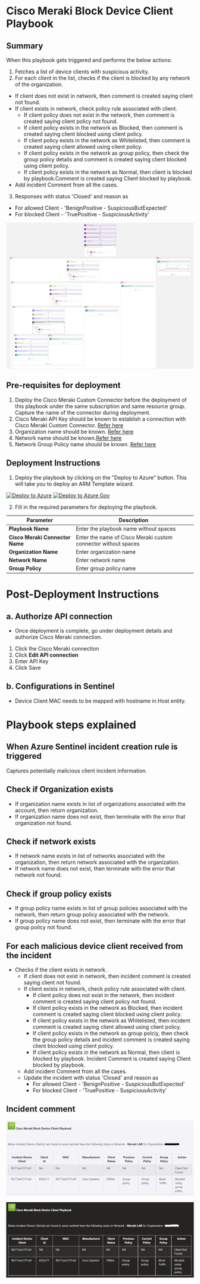 # Cisco Meraki Block Device Client Playbook



## Summary
 When this playbook gets triggered and performs the below actions:
 1. Fetches a list of device clients with suspicious activity.
 2. For each client in the list, checks if the client is blocked by any network of the organization.
  - If client does not exist in network, then  comment is created saying client not found.
  - If client exists in network, check policy rule associated with client.
     * If client policy does not exist in the network, then comment is created saying client policy not found.
     *  If client policy exists in the network as Blocked, then comment is created saying client blocked using client policy.
     *  If client policy exists in the network as Whitelisted, then comment is created saying client allowed using client policy.
     *  If client policy exists in the network as group policy, then check the group policy details and comment is created saying client blocked using client policy.
     *  If client policy exists in the network as Normal, then client is blocked by playbook.Comment is created saying Client blocked by playbook.
  - Add incident Comment from all the cases.
3. Responses with status 'Closed' and reason as
  - For allowed Client - 'BenignPositive - SuspiciousButExpected'
  - For blocked Client - 'TruePositive - SuspiciousActivity' 


![Meraki](./Images/PlaybookDesignerLight.png)



 ## Pre-requisites for deployment
1. Deploy the Cisco Meraki Custom Connector before the deployment of this playbook under the same subscription and same resource group. Capture the name of the connector during deployment.
2. Cisco Meraki API Key should be known to establish a connection with Cisco Meraki Custom Connector. [Refer here](https://developer.cisco.com/meraki/api-v1/#!getting-started/authorization)
3. Organization name should be known. [Refer here](https://developer.cisco.com/meraki/api-v1/#!getting-started/find-your-organization-id) 
4. Network name should be known.[Refer here](https://developer.cisco.com/meraki/api-v1/#!getting-started/find-your-network-id)
5. Network Group Policy name should be known. [Refer here](./Images/Scheduling-FromOneDay.png)

 ## Deployment Instructions
 1. Deploy the playbook by clicking on the "Deploy to Azure" button. This will take you to deploy an ARM Template wizard.

[![Deploy to Azure](https://aka.ms/deploytoazurebutton)](https://portal.azure.com/#create/Microsoft.Template/uri/https%3A%2F%2Fraw.githubusercontent.com%2FAzure%2FAzure-Sentinel%2Fmaster%2FPlaybooks%2FCiscoMeraki%2FPlaybooks%2FBlock-Device-Client%2Fazuredeploy.json)
[![Deploy to Azure Gov](https://aka.ms/deploytoazuregovbutton)](https://portal.azure.us/#create/Microsoft.Template/uri/https%3A%2F%2Fraw.githubusercontent.com%2FAzure%2FAzure-Sentinel%2Fmaster%2FPlaybooks%2FCiscoMeraki%2FPlaybooks%2FBlock-Device-Client%2Fazuredeploy.json)


 2. Fill in the required parameters for deploying the playbook.

 | Parameter  | Description |
| ------------- | ------------- |
| **Playbook Name** | Enter the playbook name without spaces |
| **Cisco Meraki Connector Name**|Enter the name of Cisco Meraki custom connector without spaces | 
| **Organization Name** | Enter organization name |
| **Network Name**| Enter network name | 
| **Group Policy**|Enter group policy name |


# Post-Deployment Instructions 
## a. Authorize API connection
* Once deployment is complete, go under deployment details and authorize Cisco Meraki connection. 
1.  Click the Cisco Meraki connection
2.  Click **Edit API connection**
3.  Enter API Key
4.  Click Save

## b. Configurations in Sentinel
- Device Client MAC needs to be mapped with hostname in Host entity.

# Playbook steps explained
## When Azure Sentinel incident creation rule is triggered
  Captures potentially malicious client incident information.


## Check if Organization exists
 *  If organization name exists in list of organizations associated with the account, then return organization. 
 *  If organization name does not exist, then terminate with the error that organization not found.

 ## Check if network exists
  *  If network name exists in list of networks associated with the organization, then return network associated with the organization. 
  *  If network name does not exist, then terminate with the error that network not found.

  ## Check if group policy exists
  *  If group policy name exists in list of group policies associated with the network, then return group policy associated with the network. 
  *  If group policy name does not exist, then terminate with the error that group policy not found.

## For each malicious device client received from the incident
- Checks if the client exists in network.
  - If client does not exist in network, then incident comment is created saying client not found.
  - If client exists in network, check policy rule associated with client.
     * If client policy does not exist in the network, then incident comment is created saying client policy not found.
     *  If client policy exists in the network as Blocked, then incident comment is created saying client blocked using client policy.
     *  If client policy exists in the network as Whitelisted, then incident comment is created saying client allowed using client policy.
     *  If client policy exists in the network as group polciy, then check the group policy details and  incident comment is created saying client blocked using client policy.
     *  If client policy exists in the network as Normal, then client is blocked by playbook. Incident Comment is created saying Client blocked by playbook.
  - Add incident Comment from all the cases.
  - Update the incident with status 'Closed' and reason as
    - For allowed Client - 'BenignPositive - SuspiciousButExpected'
    - For blocked Client - 'TruePositive - SuspiciousActivity'

## Incident comment 
![meraki](./Images/IncidentCommentLight.jpg)

![meraki](./Images/IncidentCommentDark.jpg)